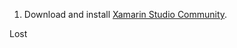 1. Download and install [Xamarin Studio Community][1].

Lost


  [1]: https://store.xamarin.com/
  [2]: http://i.stack.imgur.com/hHjMM.png
